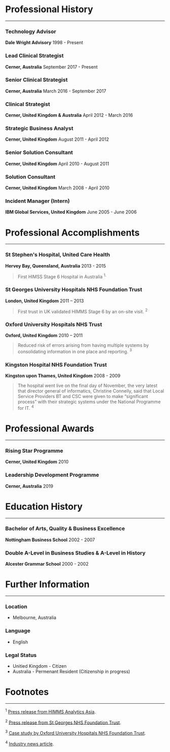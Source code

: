 # Professional History
---

### Technology Advisor
**Dale Wright Advisory**
1998 - Present

### Lead Clinical Strategist
**Cerner, Australia**
September 2017 - Present

### Senior Clinical Strategist
**Cerner, Australia**
March 2016 - September 2017

### Clinical Strategist
**Cerner, United Kingdom & Australia**
April 2012 - March 2016

### Strategic Business Analyst
**Cerner, United Kingdom**
August 2011 - April 2012

### Senior Solution Consultant
**Cerner, United Kingdom**
April 2010 - August 2011

###  Solution Consultant
**Cerner, United Kingdom**
March 2008 - April 2010

### Incident Manager (Intern)
**IBM Global Services, United Kingdom**
June 2005 - June 2006

# Professional Accomplishments
---

### St Stephen's Hospital, United Care Health
**Hervey Bay, Queensland, Australia**
2013 - 2015

>  First HIMSS Stage 6 Hospital in Australia <sup>1.

### St Georges University Hospitals NHS Foundation Trust
**London, United Kingdom**
2011 – 2013

> First trust in UK validated HIMMS Stage 6 by an on-site visit. <sup>2

### Oxford University Hospitals NHS Trust
**Oxford, United Kingdom**
2010 – 2011

> Reduced risk of errors arising from having multiple systems by consolidating information in one place and reporting. <sup>3

### Kingston Hospital NHS Foundation Trust
**Kingston upon Thames, United Kingdom**
2008 - 2009

> The hospital went live on the final day of November, the very latest that director general of informatics, Christine Connelly, said that Local Service Providers BT and CSC were given to make “significant process” with their strategic systems under the National Programme for IT. <sup>4

# Professional Awards
---

### Rising Star Programme
**Cerner, United Kingdom**
2010

### Leadership Development Programme
**Cerner, Australia**
2019

# Education History
---

### Bachelor of Arts, Quality & Business Excellence
**Nottingham Business School**
2002 - 2007

### Double A-Level in Business Studies &  A-Level in History
**Alcester Grammar School**
2000 - 2002

# Further Information
---

### Location

- Melbourne, Australia

### Language

- English

### Legal Status

- Unitied Kingdom -  Citizen
- Australia - Permenant Resident (Citizenship in progress)

# Footnotes
---

<sup>1</sup> [Press release from HIMMS Analytics Asia](http://www.himssanalyticsasia.org/about/pressRoom-pressrelease19.asp).

<sup>2</sup> [Press release from St Georges NHS Foundation Trust](https://www.stgeorges.nhs.uk/newsitem/st-georges-receives-national-accreditation-himss-stage-6/).

<sup>3</sup> [Case study by Oxford University Hospitals NHS Foundation Trust](http://www.ouh.nhs.uk/patient-guide/documents/epr-case-study.pdf).

<sup>4</sup> [Industry news article](https://www.digitalhealth.net/2009/12/kingston-hits-go-live-date-with-cerner/).

